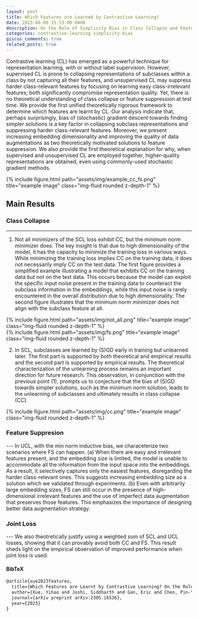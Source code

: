 ```yaml
---
layout: post
title: Which Features are Learned by Contrastive Learning? 
date: 2023-06-08 15:53:00-0400
description: On the Role of Simplicity Bias in Class Collapse and Feature Suppression
categories: contrastive-learning simplicity-bias
giscus_comments: true
related_posts: true
---
```


Contrastive learning (CL) has emerged as a powerful technique for representation learning, with or without label supervision. However, supervised CL is prone to collapsing representations of subclasses within a class by not capturing all their features, and unsupervised CL may suppress harder class-relevant features by focusing on learning easy class-irrelevant features; both significantly compromise representation quality. Yet, there is no theoretical understanding of class collapse or feature suppression at test time. We provide the first unified theoretically rigorous framework to determine which features are learnt by CL. Our analysis indicate that, perhaps surprisingly, bias of (stochastic) gradient descent towards finding simpler solutions is a key factor in collapsing subclass representations and suppressing harder class-relevant features. Moreover, we present increasing embedding dimensionality and improving the quality of data augmentations as two theoretically motivated solutions to feature suppression. We also provide the first theoretical explanation for why, when supervised and unsupervised CL are employed together, higher-quality representations are obtained, even using commonly-used stochastic gradient methods.

<div class="row">
    <div class="col-sm mt-3 mt-md-0">
        {% include figure.html path="assets/img/example_cc_fs.png" title="example image" class="img-fluid rounded z-depth-1" %}
    </div>
</div>

<h2> Main Results </h2>

<h3> Class Collapse </h3>

---

1. Not all minimizers of the SCL loss exhibit CC, but the minimum norm minimizer does. The key insight is that due to high dimensionality of the model, it has the capacity to minimize the training loss in various ways. While minimizing the training loss implies CC on the training data, it does not necessarily imply CC on the test data. The first figure provides a simplified example illustrating a model that exhibits CC on the training data but not on the test data. This occurs because the model can exploit the specific input noise present in the training data to counteract the subclass information in the embeddings, while this input noise is rarely encountered in the overall distribution due to high dimensionality. The second figure illustrates that the minimum norm minimizer does not align with the subclass feature at all.

<div class="row">
    <div class="col-sm mt-3 mt-md-0">
        {% include figure.html path="assets/img/not_all.png" title="example image" class="img-fluid rounded z-depth-1" %}
    </div>
</div>
<div class="row">
    <div class="col-sm mt-3 mt-md-0">
        {% include figure.html path="assets/img/fs.png" title="example image" class="img-fluid rounded z-depth-1" %}
    </div>
</div>

2. In SCL, subclasses are learned by (S)GD early in training but unlearned later. The first part is supported by both theoretical and empirical results and the second part is supported by empirical results. The theoretical characterization of the unlearning process remains an important direction for future research. This observation, in conjunction with the previous point (1), prompts us to conjecture that the bias of (S)GD towards simpler solutions, such as the minimum norm solution, leads to the unlearning of subclasses and ultimately results in class collapse (CC).

<div class="row">
    <div class="col-sm mt-3 mt-md-0">
        {% include figure.html path="assets/img/cc.png" title="example image" class="img-fluid rounded z-depth-1" %}
    </div>
</div>

<h3> Feature Suppresion </h3>
---
In UCL, with the min norm inductive bias, we characeterize two scenarios where FS can happen. (a) When there are easy and irrelevant features present, and the embedding size is limited, the model is unable to accommodate all the information from the input space into the embeddings. As a result, it selectively captures only the easiest features, disregarding the harder class-relevant ones. This suggests increasing embedding size as a solution which we validated through experiments. (b) Even with arbitrarily large embedding sizes, FS can still occur in the presence of high-dimensional irrelevant features and the use of imperfect data augmentation that preserves those features. This emphasizes the importance of designing better data augmentation strategy.

<h3> Joint Loss </h3>
---
We also theotretically justify using a weighted sum of SCL and UCL losses, showing that it can provably avoid both CC and FS. This result sheds light on the empirical observation of improved performance when joint loss is used.


<h4> BibTeX </h4>

```html
@article{xue2023features,
  title={Which Features are Learnt by Contrastive Learning? On the Role of Simplicity Bias in Class Collapse and Feature Suppression},
  author={Xue, Yihao and Joshi, Siddharth and Gan, Eric and Chen, Pin-Yu and Mirzasoleiman, Baharan},
  journal={arXiv preprint arXiv:2305.16536},
  year={2023}
}
```     

